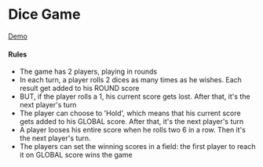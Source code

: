 Dice Game
=======
[Demo](https://camillekonami.github.io/dice-game/index.html)

#### Rules

- The game has 2 players, playing in rounds
- In each turn, a player rolls 2 dices as many times as he wishes. Each result get added to his ROUND score
- BUT, if the player rolls a 1, his current score gets lost. After that, it's the next player's turn
- The player can choose to 'Hold', which means that his current score gets added to his GLOBAL score. After that, it's the next player's turn
- A player looses his entire score when he rolls two 6 in a row. Then it's the next player's turn.
- The players can set the winning scores in a field: the first player to reach it on GLOBAL score wins the game
